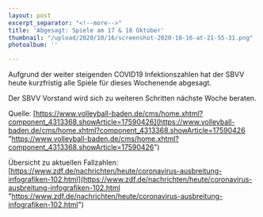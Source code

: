 ```yaml
---
layout: post
excerpt_separator: "<!--more-->"
title: 'Abgesagt: Spiele am 17 & 18 Oktober'
thumbnail: "/upload/2020/10/16/screenshot-2020-10-16-at-21-55-31.png"
photoalbum: ''

---
```

Aufgrund der weiter steigenden COVID19 Infektionszahlen hat der SBVV heute kurzfristig alle Spiele für dieses Wochenende abgesagt.

Der SBVV Vorstand wird sich zu weiteren Schritten nächste Woche beraten.

Quelle: [https://www.volleyball-baden.de/cms/home.xhtml?component_4313368.showArticle=17590426](https://www.volleyball-baden.de/cms/home.xhtml?component_4313368.showArticle=17590426 "https://www.volleyball-baden.de/cms/home.xhtml?component_4313368.showArticle=17590426")

Übersicht zu aktuellen Fallzahlen: [https://www.zdf.de/nachrichten/heute/coronavirus-ausbreitung-infografiken-102.html](https://www.zdf.de/nachrichten/heute/coronavirus-ausbreitung-infografiken-102.html "https://www.zdf.de/nachrichten/heute/coronavirus-ausbreitung-infografiken-102.html")